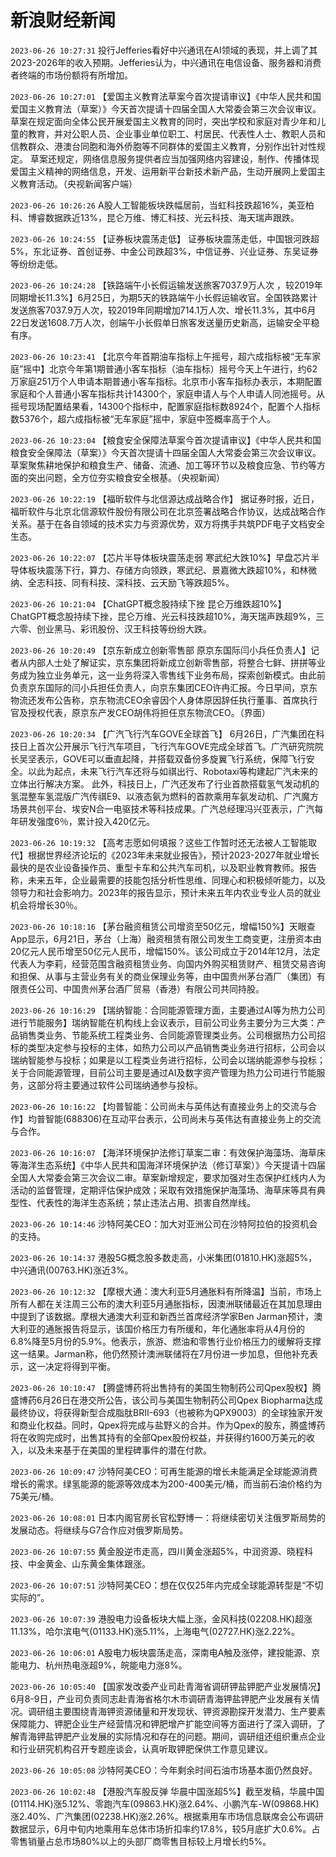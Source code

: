 # 新浪财经新闻
`2023-06-26 10:27:31` 投行Jefferies看好中兴通讯在AI领域的表现，并上调了其2023-2026年的收入预期。Jefferies认为，中兴通讯在电信设备、服务器和消费者终端的市场份额将有所增加。

`2023-06-26 10:27:01` 【爱国主义教育法草案今首次提请审议】《中华人民共和国爱国主义教育法（草案）》今天首次提请十四届全国人大常委会第三次会议审议。 草案在规定面向全体公民开展爱国主义教育的同时，突出学校和家庭对青少年和儿童的教育，并对公职人员、企业事业单位职工、村居民、代表性人士、教职人员和信教群众、港澳台同胞和海外侨胞等不同群体的爱国主义教育，分别作出针对性规定。 草案还规定，网络信息服务提供者应当加强网络内容建设，制作、传播体现爱国主义精神的网络信息，开发、运用新平台新技术新产品，生动开展网上爱国主义教育活动。（央视新闻客户端）

`2023-06-26 10:26:26` A股人工智能板块跌幅居前，当虹科技跌超16%，美亚柏科、博睿数据跌近13%，昆仑万维、博汇科技、光云科技、海天瑞声跟跌。

`2023-06-26 10:24:55` 【证券板块震荡走低】 证券板块震荡走低，中国银河跌超5%，东北证券、首创证券、中金公司跌超3%，中信证券、兴业证券、东吴证券等纷纷走低。

`2023-06-26 10:24:28` 【铁路端午小长假运输发送旅客7037.9万人次 ，较2019年同期增长11.3%】6月25日，为期5天的铁路端午小长假运输收官。全国铁路累计发送旅客7037.9万人次，较2019年同期增加714.1万人次、增长11.3%，其中6月22日发送1608.7万人次，创端午小长假单日旅客发送量历史新高，运输安全平稳有序。

`2023-06-26 10:23:41` 【北京今年首期油车指标上午摇号，超六成指标被“无车家庭”摇中】北京今年第1期普通小客车指标（油车指标）摇号今天上午进行，约62万家庭251万个人申请本期普通小客车指标。北京市小客车指标办表示，本期配置家庭和个人普通小客车指标共计14300个，家庭申请人与个人申请人同池摇号。从摇号现场配置结果看，14300个指标中，配置家庭指标数8924个，配置个人指标数5376个，超六成指标被“无车家庭”摇中，家庭中签概率高于个人。

`2023-06-26 10:23:04` 【粮食安全保障法草案今首次提请审议】《中华人民共和国粮食安全保障法（草案）》今天首次提请十四届全国人大常委会第三次会议审议。草案聚焦耕地保护和粮食生产、储备、流通、加工等环节以及粮食应急、节约等方面的突出问题，全方位夯实粮食安全根基。（央视新闻）

`2023-06-26 10:22:19` 【福昕软件与北信源达成战略合作】 据证券时报，近日，福昕软件与北京北信源软件股份有限公司在北京签署战略合作协议，达成战略合作关系。基于在各自领域的技术实力与资源优势，双方将携手共筑PDF电子文档安全生态。

`2023-06-26 10:22:07` 【芯片半导体板块震荡走弱 寒武纪大跌10%】早盘芯片半导体板块震荡下行，算力、存储方向领跌，寒武纪、景嘉微大跌超10%，和林微纳、全志科技、同有科技、深科技、云天励飞等跌超5%。

`2023-06-26 10:21:04` 【ChatGPT概念股持续下挫 昆仑万维跌超10%】 ChatGPT概念股持续下挫，昆仑万维、光云科技跌超10%，海天瑞声跌超9%，三六零、创业黑马、彩讯股份、汉王科技等纷纷大跌。

`2023-06-26 10:20:49` 【京东新成立创新零售部 原京东国际闫小兵任负责人】记者从内部人士处了解证实，京东集团将新成立创新零售部，将整合七鲜、拼拼等业务成为独立业务单元，这一业务将深入零售线下业务布局，探索创新模式。由此前负责京东国际的闫小兵担任负责人，向京东集团CEO许冉汇报。今日早间，京东物流还发布公告称，京东物流CEO余睿因个人身体原因辞任执行董事、首席执行官及授权代表，原京东产发CEO胡伟将担任京东物流CEO。（界面）

`2023-06-26 10:20:34` 【广汽飞行汽车GOVE全球首飞】 6月26日，广汽集团在科技日上首次公开展示飞行汽车项目，飞行汽车GOVE完成全球首飞。广汽研究院院长吴坚表示，GOVE可以垂直起降，并搭载双备份多旋翼飞行系统，保障飞行安全。以此为起点，未来飞行汽车还将与如祺出行、Robotaxi等构建起广汽未来的立体出行解决方案。 此外，科技日上，广汽还发布了行业首款搭载氢气发动机的氢混整车氢混版广汽传祺E9、以液态氨为燃料的首款乘用车氨发动机、广汽魔方场景共创平台、埃安N合一电驱技术等科技成果。广汽总经理冯兴亚表示，广汽每年研发强度6％，累计投入420亿元。

`2023-06-26 10:19:32` 【高考志愿如何填报？这些工作暂时还无法被人工智能取代】根据世界经济论坛的《2023年未来就业报告》，预计2023-2027年就业增长最快的是农业设备操作员、重型卡车和公共汽车司机，以及职业教育教师。报告称，未来五年，企业最需要的技能包括分析性思维、同理心和积极倾听能力，以及领导力和社会影响力。2023年的报告显示，预计未来五年内农业专业人员的就业机会将增长30％。

`2023-06-26 10:18:16` 【茅台融资租赁公司增资至50亿元，增幅150%】天眼查App显示，6月21日，茅台（上海）融资租赁有限公司发生工商变更，注册资本由20亿元人民币增至50亿元人民币，增幅150%。该公司成立于2014年12月，法定代表人为李莉，经营范围含融资租赁业务、向国内外购买租赁财产、租赁交易咨询和担保、从事与主营业务有关的商业保理业务等，由中国贵州茅台酒厂（集团）有限责任公司、中国贵州茅台酒厂贸易（香港）有限公司共同持股。

`2023-06-26 10:16:29` 【瑞纳智能：合同能源管理方面，主要通过AI等为热力公司进行节能服务】瑞纳智能在机构线上会议表示，目前公司业务主要分为三大类：产品销售类业务、节能系统工程类业务、合同能源管理类业务。公司根据热力公司招标的类型决定参与投标的主体，如热力公司以产品销售类业务进行招标，公司会以瑞纳智能参与投标；如果是以工程类业务进行招标，公司会以瑞纳能源参与投标；关于合同能源管理，目前公司主要是通过AI及数字资产管理为热力公司进行节能服务，这部分将主要通过软件公司瑞纳通参与投标。

`2023-06-26 10:16:22` 【均普智能：公司尚未与英伟达有直接业务上的交流与合作】均普智能(688306)在互动平台表示，公司尚未与英伟达有直接业务上的交流与合作。

`2023-06-26 10:16:07` 【海洋环境保护法修订草案二审：有效保护海藻场、海草床等海洋生态系统】《中华人民共和国海洋环境保护法（修订草案）》今天提请十四届全国人大常委会第三次会议二审。草案新增规定，要求加强对生态保护红线内人为活动的监督管理，定期评估保护成效；采取有效措施保护海藻场、海草床等具有典型性、代表性的海洋生态系统；禁止违法占用、损害自然岸线。

`2023-06-26 10:14:46` 沙特阿美CEO：加大对亚洲公司在沙特阿拉伯的投资机会的支持。

`2023-06-26 10:14:37` 港股5G概念股多数走高，小米集团(01810.HK)涨超5%，中兴通讯(00763.HK)涨近3%。

`2023-06-26 10:12:32` 【摩根大通：澳大利亚5月通胀料有所降温】当前，市场上所有人都在关注周三公布的澳大利亚5月通胀指标，因澳洲联储最近在其加息理由中提到了该数据。摩根大通澳大利亚和新西兰首席经济学家Ben Jarman预计，澳大利亚的通胀报告将显示，该国价格压力有所缓和，年化通胀率将从4月份的6.8%降至5月份的5.9%。他表示，旅游、燃油和零售行业价格压力的缓解将支撑这一结果。Jarman称，他仍然预计澳洲联储将在7月份进一步加息，但他补充表示，这一决定将得到平衡。

`2023-06-26 10:10:47` 【腾盛博药将出售持有的美国生物制药公司Qpex股权】腾盛博药6月26日在港交所公告，该公司与美国生物制药公司Qpex Biopharma达成最终协议，将获得新型合成脂肽BRII-693（也被称为QPX9003）的全球独家开发和商业化权益。同时，Qpex将完成与盐野义的合并。作为Qpex的股东，腾盛博药将在收购完成时，出售其持有的全部Qpex股份权益，并获得约1600万美元的收入，以及未来基于在美国的里程碑事件的潜在付款。

`2023-06-26 10:09:47` 沙特阿美CEO：可再生能源的增长未能满足全球能源消费增长的需求。绿氢能源的能源等效成本为200-400美元/桶，而当前石油价格约为75美元/桶。

`2023-06-26 10:08:01` 日本内阁官房长官松野博一：将继续密切关注俄罗斯局势的发展动态。将继续与G7合作应对俄罗斯局势。

`2023-06-26 10:07:55` 黄金股逆市走高，四川黄金涨超5%，中润资源、晓程科技、中金黄金、山东黄金集体跟涨。

`2023-06-26 10:07:51` 沙特阿美CEO：想在仅仅25年内完成全球能源转型是“不切实际的”。

`2023-06-26 10:07:39` 港股电力设备板块大幅上涨，金风科技(02208.HK)超涨11.13%，哈尔滨电气(01133.HK)涨5.11%，上海电气(02727.HK)涨2.22%。

`2023-06-26 10:06:01` A股电力板块震荡走高，深南电A触及涨停，建投能源、京能电力、杭州热电涨超9%，皖能电力涨8%。

`2023-06-26 10:05:40` 【国家发改委产业司赴青海省调研钾盐钾肥产业发展情况】6月8-9日，产业司负责同志赴青海省格尔木市调研青海钾盐钾肥产业发展有关情况。调研组主要围绕青海钾资源储量和开发现状、钾资源勘探开发潜力、生产要素保障能力、钾肥企业生产经营情况和钾肥增产扩能空间等方面进行了深入调研，了解青海钾盐钾肥产业发展的实际情况和存在的问题。期间，调研组还组织重点企业和行业研究机构召开专题座谈会，认真听取钾肥保供工作意见建议。

`2023-06-26 10:05:08` 沙特阿美CEO：今年剩余时间石油市场基本面仍然良好。

`2023-06-26 10:02:48` 【港股汽车股反弹 华晨中国涨超5%】截至发稿，华晨中国(01114.HK)涨5.12%、零跑汽车(09863.HK)涨2.64%、小鹏汽车-W(09868.HK)涨2.40%、广汽集团(02238.HK)涨2.26%。根据乘用车市场信息联席会公布调研数据显示，6月中旬内地乘用车总体市场折扣率约17.8%，较5月底扩大0.6%。占零售销量占总市场80%以上的头部厂商零售目标较上月增长约5%。

